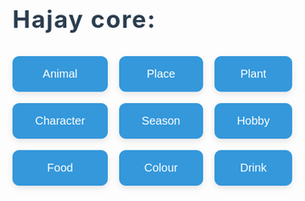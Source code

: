 <!DOCTYPE html>
<html lang="en">
<head>
  <meta charset="UTF-8">
  <meta name="viewport" content="width=device-width, initial-scale=1.0">
  <title>Hajaaaayyyy</title>
  <link href="https://fonts.googleapis.com/css2?family=Roboto:wght@400;700&display=swap" rel="stylesheet">
  <style>
    /* Global reset and font */
    * {
      margin: 0;
      padding: 0;
      box-sizing: border-box;
    }

    body {
      font-family: 'Roboto', sans-serif;
      background: #f1f2f6;
      color: #333;
      text-align: center;
      padding: 50px 0;
    }

    h1 {
      font-size: 42px;
      color: #2c3e50;
      margin-bottom: 40px;
      letter-spacing: 2px;
      font-weight: 700;
    }

    .grid {
      display: grid;
      grid-template-columns: repeat(3, 1fr);
      gap: 20px;
      max-width: 900px;
      margin: 0 auto;
      padding-bottom: 50px;
    }

    button {
      padding: 20px 40px;
      font-size: 20px;
      cursor: pointer;
      background-color: #3498db;
      color: white;
      border: none;
      border-radius: 12px;
      transition: all 0.3s ease;
      box-shadow: 0 4px 12px rgba(0, 0, 0, 0.1);
    }

    button:hover {
      background-color: #2980b9;
      transform: translateY(-5px);
      box-shadow: 0 6px 18px rgba(0, 0, 0, 0.2);
    }

    button:active {
      transform: translateY(0);
      box-shadow: 0 4px 12px rgba(0, 0, 0, 0.1);
    }

    .picture-container {
      margin-top: 40px;
      display: flex;
      justify-content: center;
    }

    img {
      width: 350px;
      height: auto;
      display: none;
      border-radius: 12px;
      box-shadow: 0 8px 16px rgba(0, 0, 0, 0.1);
      transition: transform 0.3s ease, box-shadow 0.3s ease;
    }

    img:hover {
      transform: scale(1.1);
      box-shadow: 0 12px 24px rgba(0, 0, 0, 0.2);
    }

    /* Responsive Design */
    @media (max-width: 800px) {
      .grid {
        grid-template-columns: 1fr 1fr;
      }

      h1 {
        font-size: 32px;
      }

      button {
        padding: 15px 30px;
        font-size: 18px;
      }

      img {
        width: 300px;
      }
    }

    @media (max-width: 500px) {
      .grid {
        grid-template-columns: 1fr;
      }

      h1 {
        font-size: 28px;
      }

      button {
        padding: 12px 25px;
        font-size: 16px;
      }

      img {
        width: 250px;
      }
    }
  </style>
</head>
<body>

  <h1>Hajay core:</h1>

  <div class="grid">
    <button onclick="showPicture('animal')">Animal</button>
    <button onclick="showPicture('place')">Place</button>
    <button onclick="showPicture('plant')">Plant</button>
    <button onclick="showPicture('character')">Character</button>
    <button onclick="showPicture('season')">Season</button>
    <button onclick="showPicture('hobby')">Hobby</button>
    <button onclick="showPicture('food')">Food</button>
    <button onclick="showPicture('colour')">Colour</button>
    <button onclick="showPicture('drink')">Drink</button>
  </div>

  <div class="picture-container">
    <img id="picture" alt="Category Image">
  </div>

  <script>
    function showPicture(category) {
      const picture = document.getElementById('picture');
      const images = {
        animal: 'https://i.pinimg.com/736x/da/48/c5/da48c53fdf217625a1fdd95b4c233a06.jpg',
        place: 'https://i.pinimg.com/736x/7c/e0/b3/7ce0b34a80e1113d3722acaaa6e92bd6.jpg',
        plant: 'https://i.pinimg.com/736x/4f/34/2a/4f342aef76faf6970461902fe6b1dff8.jpg',
        character: 'https://i.pinimg.com/736x/1a/14/a9/1a14a94fb45f54a5554013f7117daf8d.jpg',
        season: 'https://i.pinimg.com/736x/02/24/8e/02248e23dceb1baa02bf7ef0ccdab883.jpg',
        hobby: 'https://i.pinimg.com/736x/27/37/e5/2737e5744efda565dd2ff077a202fac4.jpg',
        food: 'https://i.pinimg.com/736x/71/53/16/7153163ceed65ab4c21e5ea9569eb492.jpg',
        colour: 'https://i.pinimg.com/736x/80/1c/4e/801c4eada010d767046be793942421ac.jpg',
        drink: 'https://i.pinimg.com/736x/98/e5/e8/98e5e863c09f5c7d6afd33ab1ee26105.jpg'
      };
      picture.src = images[category];
      picture.style.display = 'block'; // Makes the image visible
    }
  </script>

</body>
</html>
